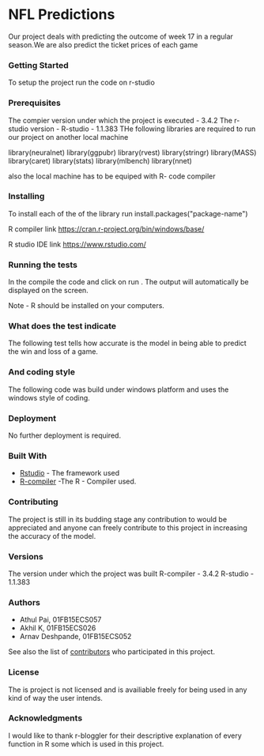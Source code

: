 # NFL Predictions
 Our project deals with predicting the outcome of week 17 in a regular season.We are also predict the ticket prices of each game

### Getting Started

To setup the project run the code on  r-studio

### Prerequisites

The compier version under which the project is executed - 3.4.2
The r-studio version - R-studio - 1.1.383
THe following libraries are required to run our project on another local machine

library(neuralnet)
library(ggpubr)
library(rvest)
library(stringr)
library(MASS)
library(caret)
library(stats)
library(mlbench)
library(nnet)

also the local machine has to be equiped with R- code compiler

### Installing

To install each of the of the library 
run 
install.packages("package-name")

R compiler link
https://cran.r-project.org/bin/windows/base/

R studio IDE link
https://www.rstudio.com/

### Running the tests

In the compile the code and click on run . The output will automatically be displayed on the screen.

Note - R should be installed on your computers.

### What does the test indicate

The following test tells how  accurate is the model in being able to predict the win and loss of a game.

### And coding style 

The following code was build under windows platform and uses the windows style of coding. 

### Deployment

No further deployment is required.

### Built With

* [Rstudio](https://www.rstudio.com/) - The framework used
* [R-compiler](https://cran.r-project.org/bin/windows/base/) -The R - Compiler used.

### Contributing

The project is still in its budding stage any contribution to would be appreciated and anyone can freely contribute to this project in increasing the accuracy of the model.

### Versions

The version under which the project was built 
R-compiler - 3.4.2
R-studio - 1.1.383

### Authors

* Athul Pai, 01FB15ECS057
* Akhil K, 01FB15ECS026
* Arnav Deshpande, 01FB15ECS052

See also the list of [contributors](https://github.com/your/project/contributors) who participated in this project.

### License

The is project is not licensed and is availiable freely for being used in any kind of way the user intends.

### Acknowledgments

I would like to thank r-bloggler for their descriptive explanation of every function in R some which is used in this project.

